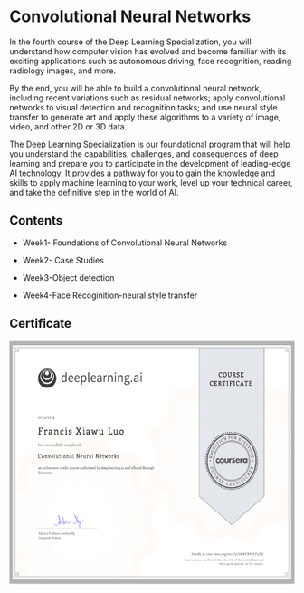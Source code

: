# Convolutional Neural Networks

In the fourth course of the Deep Learning Specialization, you will understand how computer vision has evolved and become familiar with its exciting applications such as autonomous driving, face recognition, reading radiology images, and more.

By the end, you will be able to build a convolutional neural network, including recent variations such as residual networks; apply convolutional networks to visual detection and recognition tasks; and use neural style transfer to generate art and apply these algorithms to a variety of image, video, and other 2D or 3D data. 

The Deep Learning Specialization is our foundational program that will help you understand the capabilities, challenges, and consequences of deep learning and prepare you to participate in the development of leading-edge AI technology. It provides a pathway for you to gain the knowledge and skills to apply machine learning to your work, level up your technical career, and take the definitive step in the world of AI.

## Contents

* Week1- Foundations of Convolutional Neural Networks

* Week2- Case Studies

* Week3-Object detection

* Week4-Face Recoginition-neural style transfer

## Certificate

<img align='middle' src="../docs/4.Certificate-Convolutional.Neural.Networks.png" width="600" height="430"> 
